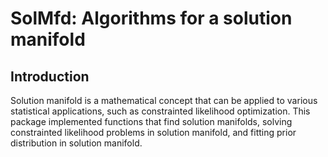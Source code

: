
# SolMfd: Algorithms for a solution manifold

## Introduction

Solution manifold is a mathematical concept that can be applied to
various statistical applications, such as constrainted likelihood
optimization. This package implemented functions that find solution
manifolds, solving constrainted likelihood problems in solution
manifold, and fitting prior distribution in solution manifold.
